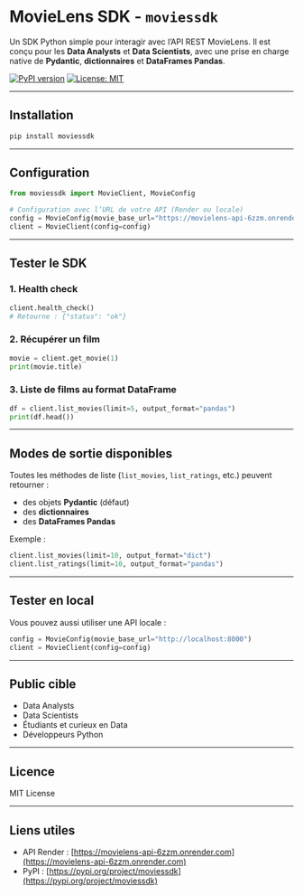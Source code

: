 # MovieLens SDK - `moviessdk`

Un SDK Python simple pour interagir avec l’API REST MovieLens. Il est conçu pour les **Data Analysts** et **Data Scientists**, avec une prise en charge native de **Pydantic**, **dictionnaires** et **DataFrames Pandas**.

[![PyPI version](https://badge.fury.io/py/moviesdk.svg)](https://badge.fury.io/py/moviesdk)
[![License: MIT](https://img.shields.io/badge/License-MIT-green.svg)](https://opensource.org/licenses/MIT)

---

## Installation

```bash
pip install moviessdk
```

---

## Configuration

```python
from moviessdk import MovieClient, MovieConfig

# Configuration avec l’URL de votre API (Render ou locale)
config = MovieConfig(movie_base_url="https://movielens-api-6zzm.onrender.com")
client = MovieClient(config=config)
```

---

## Tester le SDK

### 1. Health check

```python
client.health_check()
# Retourne : {"status": "ok"}
```

### 2. Récupérer un film

```python
movie = client.get_movie(1)
print(movie.title)
```

### 3. Liste de films au format DataFrame

```python
df = client.list_movies(limit=5, output_format="pandas")
print(df.head())
```

---

## Modes de sortie disponibles

Toutes les méthodes de liste (`list_movies`, `list_ratings`, etc.) peuvent retourner :

- des objets **Pydantic** (défaut)
- des **dictionnaires**
- des **DataFrames Pandas**

Exemple :

```python
client.list_movies(limit=10, output_format="dict")
client.list_ratings(limit=10, output_format="pandas")
```

---

## Tester en local

Vous pouvez aussi utiliser une API locale :

```python
config = MovieConfig(movie_base_url="http://localhost:8000")
client = MovieClient(config=config)
```

---

## Public cible

- Data Analysts
- Data Scientists
- Étudiants et curieux en Data
- Développeurs Python

---

## Licence

MIT License

---

## Liens utiles

- API Render : [https://movielens-api-6zzm.onrender.com](https://movielens-api-6zzm.onrender.com)
- PyPI : [https://pypi.org/project/moviessdk](https://pypi.org/project/moviessdk)